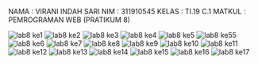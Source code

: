 NAMA : VIRANI INDAH SARI
NIM : 311910545
KELAS : TI.19 C.1
MATKUL : PEMROGRAMAN WEB (PRATIKUM 8)


![lab8 ke1](https://user-images.githubusercontent.com/57024231/120847966-67afa100-c59e-11eb-9591-b34310593540.png)
![lab8 ke2](https://user-images.githubusercontent.com/57024231/120848015-726a3600-c59e-11eb-8ffd-be77e98f5f13.png)
![lab8 ke3](https://user-images.githubusercontent.com/57024231/120848046-7d24cb00-c59e-11eb-915a-1fa303583757.png)
![lab8 ke4](https://user-images.githubusercontent.com/57024231/120848074-89108d00-c59e-11eb-8da2-40ea20a10d28.png)
![lab8 ke5](https://user-images.githubusercontent.com/57024231/120848104-9463b880-c59e-11eb-90d5-6e3a2484365f.png)
![lab8 ke55](https://user-images.githubusercontent.com/57024231/120848150-a0e81100-c59e-11eb-8249-be11983ef473.png)
![lab8 ke6](https://user-images.githubusercontent.com/57024231/120848175-aba2a600-c59e-11eb-841a-4db84f33e347.png)
![lab8 ke7](https://user-images.githubusercontent.com/57024231/120848205-b5c4a480-c59e-11eb-80bd-7788fd5bc863.png)
![lab8 ke8](https://user-images.githubusercontent.com/57024231/120848230-bf4e0c80-c59e-11eb-952a-902f058886f2.png)
![lab8 ke9](https://user-images.githubusercontent.com/57024231/120848262-ca08a180-c59e-11eb-9789-f9db974ee4fb.png)
![lab8 ke10](https://user-images.githubusercontent.com/57024231/120848299-d4c33680-c59e-11eb-85a6-b70738db5563.png)
![lab8 ke11](https://user-images.githubusercontent.com/57024231/120848325-e0166200-c59e-11eb-9da5-da5dc179ba0b.png)
![lab8 ke12](https://user-images.githubusercontent.com/57024231/120848370-eb698d80-c59e-11eb-8fa3-069e8af2a99d.png)
![lab8 ke13](https://user-images.githubusercontent.com/57024231/120848417-f7ede600-c59e-11eb-8cc2-83e8eae2476a.png)
![lab8 ke14](https://user-images.githubusercontent.com/57024231/120848447-02a87b00-c59f-11eb-8dbd-768dda054b2c.png)
![lab8 ke15](https://user-images.githubusercontent.com/57024231/120848489-0dfba680-c59f-11eb-8297-ddde9a58ae20.png)
![lab8 ke16](https://user-images.githubusercontent.com/57024231/120848521-16ec7800-c59f-11eb-8ee8-f234deb4057d.png)
![lab8 ke17](https://user-images.githubusercontent.com/57024231/120848579-2966b180-c59f-11eb-8022-47eab62b8839.png)
